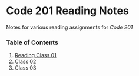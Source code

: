 # Code 201 Reading Notes #

Notes for various reading assignments for *Code 201*

### Table of Contents ###
1. [Reading Class 01](class01.md)
1. Class 02
1. Class 03